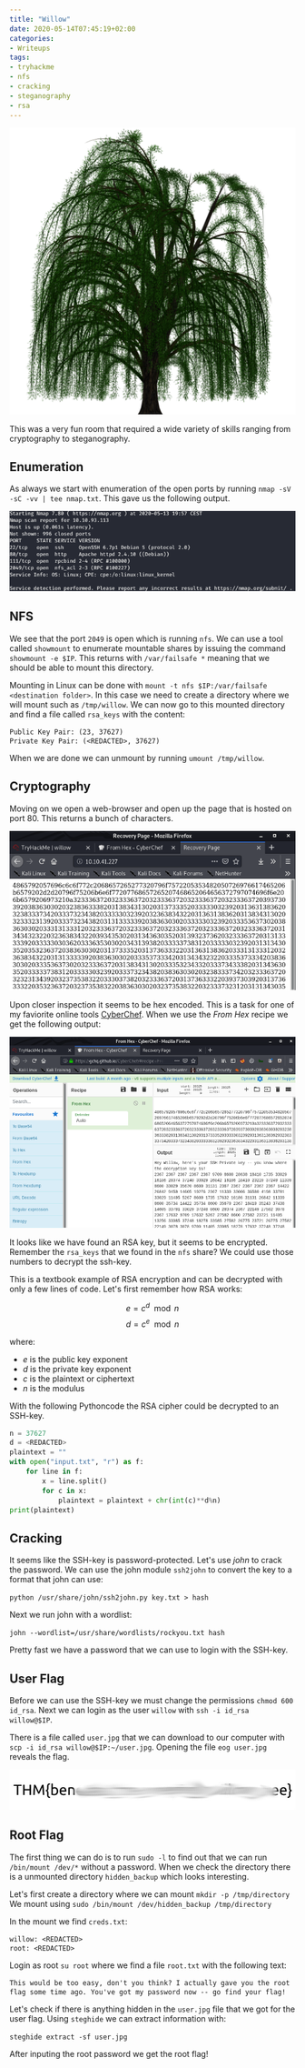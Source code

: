 ```yaml
---
title: "Willow"
date: 2020-05-14T07:45:19+02:00
categories:
- Writeups
tags:
- tryhackme
- nfs
- cracking
- steganography
- rsa
---
```


![Willow](/images/willow/willow.png)

This was a very fun room that required a wide variety of skills ranging from cryptography to steganography.

## Enumeration

As always we start with enumeration of the open ports by running `nmap -sV -sC -vv | tee nmap.txt`. This gave us the following output.

![nmap output](/images/willow/nmap.png)

## NFS

We see that the port `2049` is open which is running `nfs`. We can use a tool called `showmount` to enumerate mountable shares by issuing the command `showmount -e $IP`. This returns with `/var/failsafe *` meaning that we should be able to mount this directory.

Mounting in Linux can be done with `mount -t nfs $IP:/var/failsafe <destination folder>`. In this case we need to create a directory where we will mount such as `/tmp/willow`. We can now go to this mounted directory and find a file called `rsa_keys` with the content:

```
Public Key Pair: (23, 37627)
Private Key Pair: (<REDACTED>, 37627)
```

When we are done we can unmount by running `umount /tmp/willow`.

## Cryptography

Moving on we open a web-browser and open up the page that is hosted on port 80. This returns a bunch of characters.

![Web-site content](/images/willow/page.png)

Upon closer inspection it seems to be hex encoded. This is a task for one of my faviorite online tools [CyberChef](https://gchq.github.io/CyberChef/). When we use the *From Hex* recipe we get the following output:

![CyberChef](/images/willow/cyberchef.png)

It looks like we have found an RSA key, but it seems to be encrypted. Remember the `rsa_keys` that we found in the `nfs` share? We could use those numbers to decrypt the ssh-key.

This is a textbook example of RSA encryption and can be decrypted with only a few lines of code. Let's first remember how RSA works:

$$e=c^d \mod n$$
$$d=c^e \mod n$$

where:

* $e$ is the public key exponent
* $d$ is the private key exponent
* $c$ is the plaintext or ciphertext
* $n$ is the modulus

With the following Pythoncode the RSA cipher could be decrypted to an SSH-key.

```python
n = 37627
d = <REDACTED>
plaintext = ""
with open("input.txt", "r") as f:
    for line in f:
        x = line.split()
        for c in x:
            plaintext = plaintext + chr(int(c)**d%n)
print(plaintext)
```

## Cracking

It seems like the SSH-key is password-protected. Let's use $john$ to crack the password. We can use the john module `ssh2john` to convert the key to a format that john can use:

`python /usr/share/john/ssh2john.py key.txt > hash`

Next we run john with a wordlist:

`john --wordlist=/usr/share/wordlists/rockyou.txt hash`

Pretty fast we have a password that we can use to login with the SSH-key.

## User Flag

Before we can use the SSH-key we must change the permissions `chmod 600 id_rsa`. Next we can login as the user `willow` with `ssh -i id_rsa willow@$IP`.

There is a file called `user.jpg` that we can download to our computer with `scp -i id_rsa willow@$IP:~/user.jpg`. Opening the file `eog user.jpg` reveals the flag.

![Flag](/images/willow/flag.png)

## Root Flag

The first thing we can do is to run `sudo -l` to find out that we can run `/bin/mount /dev/*` without a password. When we check the directory there is a unmounted directory `hidden_backup` which looks interesting.

Let's first create a directory where we can mount `mkdir -p /tmp/directory`
We mount using `sudo /bin/mount /dev/hidden_backup /tmp/directory`

In the mount we find `creds.txt`:

```
willow: <REDACTED>
root: <REDACTED>
```

Login as root `su root` where we find a file `root.txt` with the following text:

```
This would be too easy, don't you think? I actually gave you the root flag some time ago. You've got my password now -- go find your flag!
```

Let's check if there is anything hidden in the `user.jpg` file that we got for the user flag. Using `steghide` we can extract information with:

`steghide extract -sf user.jpg`

After inputing the root password we get the root flag!

